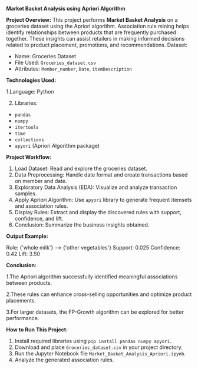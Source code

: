 **Market Basket Analysis using Apriori Algorithm**

**Project Overview:**
This project performs **Market Basket Analysis** on a groceries dataset using the Apriori algorithm.
Association rule mining helps identify relationships between products that are frequently purchased together. These insights can assist retailers in making informed decisions related to product placement, promotions, and recommendations.
 Dataset:
- Name: Groceries Dataset
- File Used: `Groceries_dataset.csv`
- Attributes: `Member_number`, `Date`, `itemDescription`



**Technologies Used:**

1.Language: Python

2. Libraries:
  - `pandas`
  - `numpy`
  - `itertools`
  - `time`
  - `collections`
  - `apyori` (Apriori Algorithm package)



**Project Workflow:**

1. Load Dataset: Read and explore the groceries dataset.
2. Data Preprocessing: Handle date format and create transactions based on member and date.
3. Exploratory Data Analysis (EDA): Visualize and analyze transaction samples.
4. Apply Apriori Algorithm: Use `apyori` library to generate frequent itemsets and association rules.
5. Display Rules: Extract and display the discovered rules with support, confidence, and lift.
6. Conclusion: Summarize the business insights obtained.


**Output Example:**

Rule: {'whole milk'} --> {'other vegetables'}
Support: 0.025
Confidence: 0.42
Lift: 3.50

**Conclusion:**

1.The Apriori algorithm successfully identified meaningful associations between products.

2.These rules can enhance cross-selling opportunities and optimize product placements.

3.For larger datasets, the FP-Growth algorithm can be explored for better performance.

**How to Run This Project:**

1. Install required libraries using `pip install pandas numpy apyori`.
2. Download and place `Groceries_dataset.csv` in your project directory.
3. Run the Jupyter Notebook file `Market_Basket_Analysis_Apriori.ipynb`.
4. Analyze the generated association rules.
